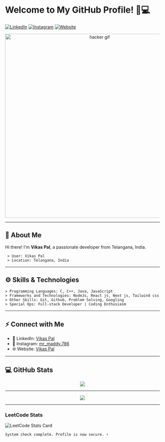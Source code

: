 
# Welcome to My GitHub Profile! 👾💻

[![LinkedIn](https://img.shields.io/badge/LinkedIn-Connect-blue?style=flat-square&logo=linkedin)](https://www.linkedin.com/in/vikas-pal-b91067254/)
[![Instagram](https://img.shields.io/badge/Instagram-E4405F?style=flat-square&logo=instagram&logoColor=white)](https://www.instagram.com/mr_maddy.786/)
[![Website](https://img.shields.io/badge/Website-Visit-green?style=flat-square&logo=wordpress)](https://vikas83.netlify.app/)

<div align="center">
  <img src="https://media.giphy.com/media/YQitE4YNQNahy/giphy.gif" alt="hacker gif" width="600"/>
</div>


---

## 👤 About Me

Hi there! I'm **Vikas Pal**, a passionate developer from Telangana, India.

```plaintext
 > User: Vikas Pal
 > Location: Telangana, India
```

---

## ⚙️ Skills & Technologies

```plaintext
> Programming Languages: C, C++, Java, JavaScript
> Frameworks and Technologies: NodeJs, React js, Next js, Tailwind css
> Other Skills: Git, Github, Problem Solving, Googling
> Special Ops: Full-stack Developer | Coding Enthusiasm
```

---

## ⚡ Connect with Me

- 💼 LinkedIn: [Vikas Pal](https://www.linkedin.com/in/vikas-pal-b91067254/)
- 📸 Instagram: [mr_maddy.786](https://www.instagram.com/mr_maddy.786/)
- 🌐 Website: [Vikas Pal](https://vikas83.netlify.app/)

---

## 💻 GitHub Stats

<div align="center">
  <img src="https://github-readme-stats.vercel.app/api?username=vikas83pal&show_icons=true&theme=vue&hide_border=true&count_private=true&bg_color=101013&title_color=00DCA8&text_color=FFFFFF" />
</div>

---



<div align="center">
  <img src="https://komarev.com/ghpvc/?username=vikas83pal&&style=flat-square" />
</div>

---

### LeetCode Stats
![LeetCode Stats Card](https://leetcode-stats-card.vercel.app/api?username=u/vikas83pal)



```plaintext
System check complete. Profile is now secure. ⚡
```
